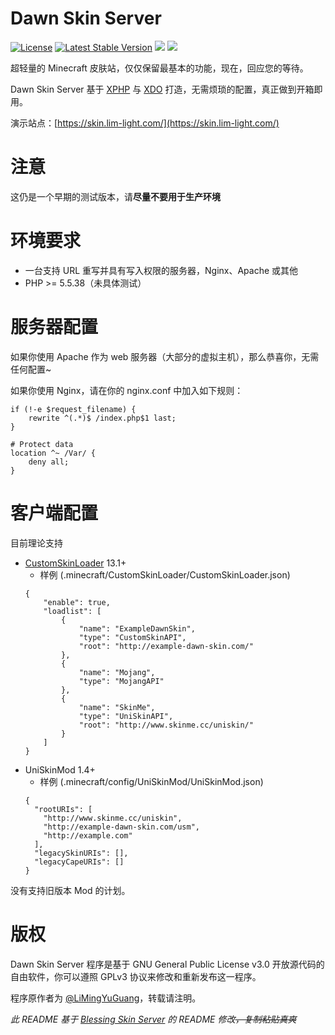 # Dawn Skin Server

[![License](https://poser.pugx.org/scientificdawn/dawn-skin-server/license?format=flat)](https://packagist.org/packages/scientificdawn/dawn-skin-server) [![Latest Stable Version](https://poser.pugx.org/scientificdawn/dawn-skin-server/version?format=flat)](https://packagist.org/packages/scientificdawn/dawn-skin-server) ![](https://img.shields.io/badge/PHP-5.5.38+-blue.svg) ![](https://api.travis-ci.org/LiMingYuGuang/dawn-skin-server.svg?branch=master)

超轻量的 Minecraft 皮肤站，仅仅保留最基本的功能，现在，回应您的等待。

Dawn Skin Server 基于 [XPHP](https://github.com/xtlsoft/XPHP) 与 [XDO](https://github.com/xtlsoft/XDO) 打造，无需烦琐的配置，真正做到开箱即用。

演示站点：[https://skin.lim-light.com/](https://skin.lim-light.com/)

# 注意

这仍是一个早期的测试版本，请**尽量不要用于生产环境**

# 环境要求

- 一台支持 URL 重写并具有写入权限的服务器，Nginx、Apache 或其他
- PHP >= 5.5.38（未具体测试）

# 服务器配置

如果你使用 Apache 作为 web 服务器（大部分的虚拟主机），那么恭喜你，无需任何配置~

如果你使用 Nginx，请在你的 nginx.conf 中加入如下规则：
```
if (!-e $request_filename) {
    rewrite ^(.*)$ /index.php$1 last;
}

# Protect data
location ^~ /Var/ {
    deny all;
}
```

# 客户端配置

目前理论支持

- [CustomSkinLoader](https://github.com/xfl03/MCCustomSkinLoader) 13.1+
    - 样例 (.minecraft/CustomSkinLoader/CustomSkinLoader.json)
    ```
    {
        "enable": true,
        "loadlist": [
            {
                "name": "ExampleDawnSkin",
                "type": "CustomSkinAPI",
                "root": "http://example-dawn-skin.com/"
            },
            {
                "name": "Mojang",
                "type": "MojangAPI"
            },
            {
                "name": "SkinMe",
                "type": "UniSkinAPI",
                "root": "http://www.skinme.cc/uniskin/"
            }
        ]
    }
    ```
- UniSkinMod 1.4+
    - 样例 (.minecraft/config/UniSkinMod/UniSkinMod.json)
    ```
    {
      "rootURIs": [
        "http://www.skinme.cc/uniskin",
        "http://example-dawn-skin.com/usm",
        "http://example.com"
      ],
      "legacySkinURIs": [],
      "legacyCapeURIs": []
    }
    ```

没有支持旧版本 Mod 的计划。

# 版权

Dawn Skin Server 程序是基于 GNU General Public License v3.0 开放源代码的自由软件，你可以遵照 GPLv3 协议来修改和重新发布这一程序。

程序原作者为 [@LiMingYuGuang](https://emiria.moe/)，转载请注明。

*此 README 基于 [Blessing Skin Server](https://github.com/printempw/blessing-skin-server) 的 README 修改<del>，复制粘贴真爽*</del>
